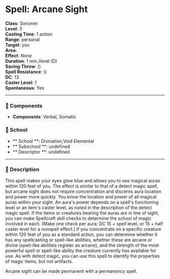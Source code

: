 
# Spell: Arcane Sight
**Class**: Sorcerer  
**Level**: 3  
**Casting Time**: 1 action  
**Range**: personal  
**Target**: you  
**Area**:   
**Effect**: _None_  
**Duration**: 1 min./level (D)  
**Saving Throw**:  ()  
**Spell Resistance**:  ()  
**DC**: 13  
**Caster Level**: 1  
**Spontaneous**: Yes

---

### 🔮 Components
- **Components**: Verbal, Somatic

### 🏫 School
- ** School **: Divination,Void Elemental
- ** Subschool **: undefined
- ** Descriptor **: undefined
---

### 📜 Description
This spell makes your eyes glow blue and allows you to see magical auras within 120 feet of you. The effect is similar to that of a detect magic spell, but arcane sight does not require concentration and discerns aura location and power more quickly. You know the location and power of all magical auras within your sight. An aura's power depends on a spell's functioning level or an item's caster level, as noted in the description of the detect magic spell. If the items or creatures bearing the auras are in line of sight, you can make Spellcraft skill checks to determine the school of magic involved in each. (Make one check per aura; DC 15 + spell level, or 15 + half caster level for a nonspell effect.) If you concentrate on a specific creature within 120 feet of you as a standard action, you can determine whether it has any spellcasting or spell-like abilities, whether these are arcane or divine (spell-like abilities register as arcane), and the strength of the most powerful spell or spell-like ability the creature currently has available for use. As with detect magic, you can use this spell to identify the properties of magic items, but not artifacts.

Arcane sight can be made permanent with a permanency spell.
